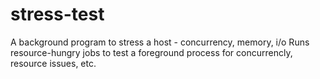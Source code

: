 # stress-test
A background program to stress a host - concurrency, memory, i/o 
Runs resource-hungry jobs to test a foreground process for concurrencly, resource issues, etc.
